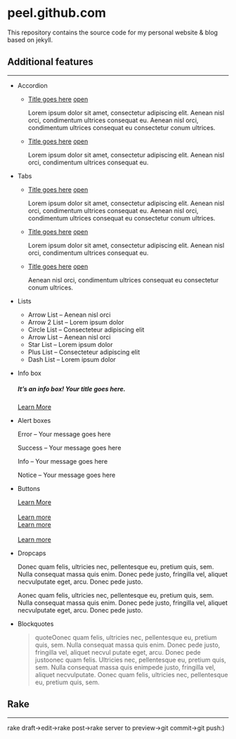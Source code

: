 # peel.github.com

This repository contains the source code for my personal website & blog based on jekyll.

## Additional features
---
* Accordion
    <ul class="toggle">
      <li class="opened">
        <a href="#">Title goes here</a>
        <a class="open" href="#">open</a>
        <div>
      <p>Lorem ipsum dolor sit amet, consectetur adipiscing elit. Aenean nisl orci, condimentum ultrices consequat eu. Aenean nisl orci, condimentum ultrices consequat eu consectetur conum ultrices.</p>
        </div>
      </li>
      <li>
        <a href="#">Title goes here</a>
        <a class="open" href="#">open</a>
        <div>
      <p>Lorem ipsum dolor sit amet, consectetur adipiscing elit. Aenean nisl orci, condimentum ultrices consequat eu.</p>
        </div>
       </li>
    </ul>

* Tabs
    <ul class="toggle">
      <li>
        <a href="#">Title goes here</a>
        <a class="open" href="#">open</a>
        <div>
          <p>Lorem ipsum dolor sit amet, consectetur adipiscing elit. Aenean nisl orci, condimentum ultrices consequat eu. Aenean nisl orci, condimentum ultrices consequat eu consectetur conum ultrices.</p>
        </div>
      </li>
      <li>
        <a href="#">Title goes here</a>
        <a class="open" href="#">open</a>
        <div>
          <p>Lorem ipsum dolor sit amet, consectetur adipiscing elit. Aenean nisl orci, condimentum ultrices consequat eu.</p>
        </div>
      </li>
      <li><a href="#">Title goes here</a>
        <a class="open" href="#">open</a>
        <div>
          <p>Aenean nisl orci, condimentum ultrices consequat eu consectetur conum ultrices.</p>
        </div>
      </li>
 </ul>

* Lists
    <ul class="contentList special">
      <li>Arrow List &#8211; Aenean nisl orci</li>
      <li>Arrow 2 List &#8211; Lorem ipsum dolor</li>
      <li>Circle List &#8211; Consecteteur adipiscing elit</li>
      <li>Arrow List &#8211; Aenean nisl orci</li>
      <li>Star List &#8211; Lorem ipsum dolor</li>
      <li>Plus List &#8211; Consecteteur adipiscing elit</li>
      <li>Dash List &#8211; Lorem ipsum dolor</li>
    </ul>

* Info box
    <div class="textBox">
      <h5>It’s an info box! Your title goes here.</h5>
      <a class="button headed light arrow" href="#" target="_self"><span>Learn More</span></a>
    </div>

* Alert boxes
    <p class="alertBox error">Error &#8211; Your message goes here</p>
    <p class="alertBox success">Success &#8211; Your message goes here</p>
    <p class="alertBox info">Info &#8211; Your message goes here</p>
    <p class="alertBox notice">Notice &#8211; Your message goes here</p>

* Buttons
    <div class="one_half child">
      <a class="button headed light arrow" href="#" target="_self"><span>Learn More</span></a><br /><br />
      <a class="button classic light arrow" href="#" target="_self"><span>Learn more</span></a>
    </div>
    <div class="one_half child">
      <a class="button headed dark arrow" href="#" target="_self"><span>Learn more</span></a><br /><br />
      <a class="button classic dark arrow" href="#" target="_self"><span>Learn more</span></a>
    </div>

* Dropcaps
    <p><span class="dropcap square">D</span>onec quam felis, ultricies nec, pellentesque eu, pretium quis, sem. Nulla consequat massa quis enim. Donec pede justo, fringilla vel, aliquet necvulputate eget, arcu. Donec pede justo.</p>
    <p><span class="dropcap circle">A</span>onec quam felis, ultricies nec, pellentesque eu, pretium quis, sem. Nulla consequat massa quis enim. Donec pede justo, fringilla vel, aliquet necvulputate eget, arcu. Donec pede justo.</p>

* Blockquotes
    <blockquote><span>quote</span>Oonec quam felis, ultricies nec, pellentesque eu, pretium quis, sem. Nulla consequat massa quis enim. Donec pede justo, fringilla vel, aliquet necvul putate eget, arcu. Donec pede justoonec quam felis.  Ultricies nec, pellentesque eu, pretium quis, sem. Nulla consequat massa quis enimpede justo, fringilla vel, aliquet necvulputate. Oonec quam felis, ultricies nec, pellentesque eu, pretium quis, sem.
    </blockquote>

## Rake 
---
rake draft->edit->rake post->rake server to preview->git commit->git push:)
